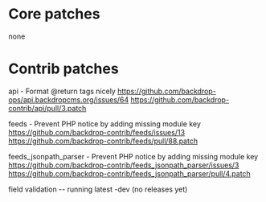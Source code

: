 Core patches
============

  none


Contrib patches
===============

api - Format @return tags nicely
  https://github.com/backdrop-ops/api.backdropcms.org/issues/64
  https://github.com/backdrop-contrib/api/pull/3.patch

feeds - Prevent PHP notice by adding missing module key
  https://github.com/backdrop-contrib/feeds/issues/13
  https://github.com/backdrop-contrib/feeds/pull/88.patch

feeds_jsonpath_parser - Prevent PHP notice by adding missing module key
  https://github.com/backdrop-contrib/feeds_jsonpath_parser/issues/3
  https://github.com/backdrop-contrib/feeds_jsonpath_parser/pull/4.patch

field validation -- running latest -dev (no releases yet)

